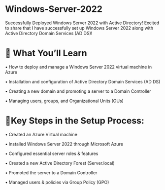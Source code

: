 # Windows-Server-2022
Successfully Deployed Windows Server 2022 with Active Directory! 
Excited to share that I have successfully set up Windows Server 2022 along with Active Directory Domain Services (AD DS)! 

# 🧠 What You’ll Learn
• How to deploy and manage a Windows Server 2022 virtual machine in Azure

• Installation and configuration of Active Directory Domain Services (AD DS)

• Creating a new domain and promoting a server to a Domain Controller

• Managing users, groups, and Organizational Units (OUs)

# 🔹Key Steps in the Setup Process:
 
• Created an Azure Virtual machine

• Installed Windows Server 2022 through Microsoft Azure

• Configured essential server roles & features

• Created a new Active Directory Forest (Server.local)

• Promoted the server to a Domain Controller

• Managed users & policies via Group Policy (GPO)


